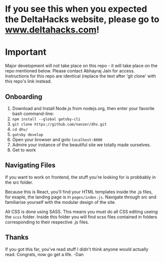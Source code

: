# If you see this when you expected the DeltaHacks website, please go to www.deltahacks.com!

# Important
Major development will not take place on this repo - it will take place on the repo mentioned below. Please contact Abhayraj Jain for access. Instructions for this repo are identical (replace the text after 'git clone' with this repo's link instead.

## Onboarding

1. Download and Install Node.js from nodejs.org, then enter your favorite bash command-line:
2. `npm install --global gatsby-cli`
3. `git clone https://github.com/nanzer/dhv.git`
4. `cd dhv/`
5. `gatsby develop`
7. Open your browser and goto `localhost:8000`
8. Admire your instance of the beautiful site we totally made ourselves.
9. Get to work

## Navigating Files

If you want to work on frontend, the stuff you're looking for is probbably in the src folder.

Because this is React, you'll find your HTML templates inside the .js files, for exaple, the landing page is in `pages/index.js`.  Navigate through src and familiarise yourself with the modular design of the site.

All CSS is done using SASS.  This means you must do all CSS editing useing the `scss` folder.  Inside this folder you will find scss files contained in folders corresponding to their respective .js files.

## Thanks

If you got this far, you've read stuff I didn't think anyone would actually read.  Congrats, now go get a life.  -Dan
